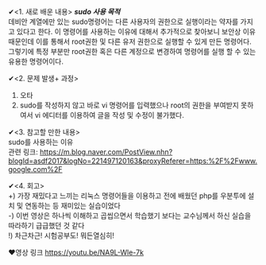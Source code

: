 ✔<1. 새로 배운 내용>
  ***sudo 사용 목적***<br>
  데비안 계열에만 있는 sudo명령어는 다른 사용자의 권한으로 실행이라는 약자를 가지고 있다고 한다.
  이 명령어를 사용하는 이유에 대해서 추가적으로 찾아보니 보안상 이유 때문인데 이를 통해서 root권한 및 다른 유저 권한으로
  실행할 수 있게 만든 명령어다. 그렇기에 특정 부분만 root권한 혹은 다른 계정으로 변경하여 명령어를 실행 할 수 있는 유용한 명령어이다.

✔<2. 문제 발생+ 과정>
  1) 오타
  2) sudo를 작성하지 않고 바로 vi 명령어를 입력했으나 root의 권한을 부여받지 못하여서 vi 에디터를 이용하여 글을 작성 및 수정이 불가했다.
  
✔<3. 참고할 만한 내용><br>
  sudo를 사용하는 이유<br>
  관련 링크: https://m.blog.naver.com/PostView.nhn?blogId=asdf2017&logNo=221497120163&proxyReferer=https:%2F%2Fwww.google.com%2F

✔<4. 회고>
<br>
+) 가장 재밌다고 느끼는 리눅스 명령어들을 이용하고 전에 배웠던 php를 우분투에 설치 및 연동하는 등 재미있는 실습이었다<br>
-) 이번 영상은 하나씩 이해하고 곱씹으면서 학습했기 보다는 교수님께서 하신 실습을 따라하기 급급했던 것 같다<br>
!)  차근차근! 시험공부도! 뭐든열심히!<br>

❤영상 링크 https://youtu.be/NA9L-Wle-7k
